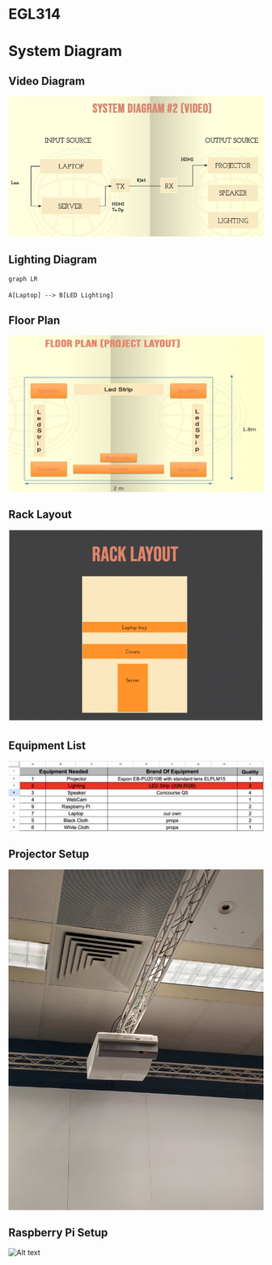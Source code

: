 # EGL314
# System Diagram
## Video Diagram
![Alt text](images/Video%20Diagram.png)
## Lighting Diagram
```mermaid
graph LR 

A[Laptop] --> B[LED Lighting]
```

## Floor Plan
![Alt text](images/Floor%20Plan.png)

## Rack Layout
![Alt text](images/Rack%20layout.png)

## Equipment List
![Alt text](images/Eq%20list.png)

## Projector Setup
![Alt text](images/Projector.jpg)

## Raspberry Pi Setup
![Alt text](images/raspberry%20pi.jpg)